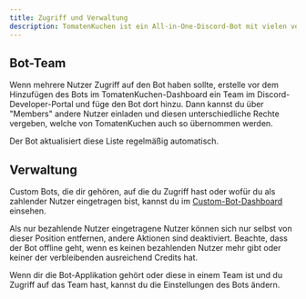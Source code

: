 ```yaml
---
title: Zugriff und Verwaltung
description: TomatenKuchen ist ein All-in-One-Discord-Bot mit vielen verschiedenen Funktionen. Erfahre, wie Berechtigungen für Custom Bots funktionieren.
---
```


## Bot-Team

Wenn mehrere Nutzer Zugriff auf den Bot haben sollte, erstelle vor dem Hinzufügen des Bots im TomatenKuchen-Dashboard ein Team im Discord-Developer-Portal und füge den Bot dort hinzu. Dann kannst du über "Members" andere Nutzer einladen und diesen unterschiedliche Rechte vergeben, welche von TomatenKuchen auch so übernommen werden.

Der Bot aktualisiert diese Liste regelmäßig automatisch.

## Verwaltung

Custom Bots, die dir gehören, auf die du Zugriff hast oder wofür du als zahlender Nutzer eingetragen bist, kannst du im [Custom-Bot-Dashboard](https://tomatenkuchen.com/dashboard/custom) einsehen.

Als nur bezahlende Nutzer eingetragene Nutzer können sich nur selbst von dieser Position entfernen, andere Aktionen sind deaktiviert.
Beachte, dass der Bot offline geht, wenn es keinen bezahlenden Nutzer mehr gibt oder keiner der verbleibenden ausreichend Credits hat.

Wenn dir die Bot-Applikation gehört oder diese in einem Team ist und du Zugriff auf das Team hast, kannst du die Einstellungen des Bots ändern.
